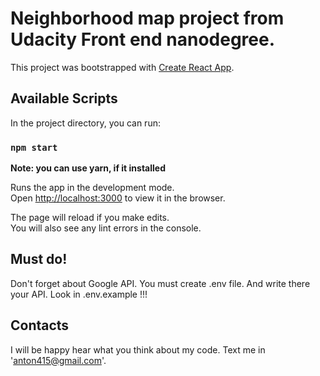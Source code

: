 # Neighborhood map project from Udacity Front end nanodegree.

This project was bootstrapped with [Create React App](https://github.com/facebook/create-react-app).

## Available Scripts

In the project directory, you can run:

### `npm start`
**Note: you can use yarn, if it installed**

Runs the app in the development mode.<br>
Open [http://localhost:3000](http://localhost:3000) to view it in the browser.

The page will reload if you make edits.<br>
You will also see any lint errors in the console.

## Must do!
Don't forget about Google API. You must create .env file. And write there your API. Look in .env.example !!!

## Contacts
I will be happy hear what you think about my code. Text me in 'anton415@gmail.com'.
